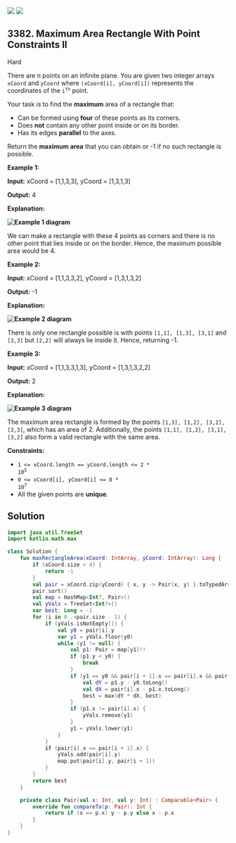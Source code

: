[![](https://img.shields.io/github/stars/javadev/LeetCode-in-Kotlin?label=Stars&style=flat-square)](https://github.com/javadev/LeetCode-in-Kotlin)
[![](https://img.shields.io/github/forks/javadev/LeetCode-in-Kotlin?label=Fork%20me%20on%20GitHub%20&style=flat-square)](https://github.com/javadev/LeetCode-in-Kotlin/fork)

## 3382\. Maximum Area Rectangle With Point Constraints II

Hard

There are n points on an infinite plane. You are given two integer arrays `xCoord` and `yCoord` where `(xCoord[i], yCoord[i])` represents the coordinates of the <code>i<sup>th</sup></code> point.

Your task is to find the **maximum** area of a rectangle that:

*   Can be formed using **four** of these points as its corners.
*   Does **not** contain any other point inside or on its border.
*   Has its edges **parallel** to the axes.

Return the **maximum area** that you can obtain or -1 if no such rectangle is possible.

**Example 1:**

**Input:** xCoord = [1,1,3,3], yCoord = [1,3,1,3]

**Output:** 4

**Explanation:**

**![Example 1 diagram](https://assets.leetcode.com/uploads/2024/11/02/example1.png)**

We can make a rectangle with these 4 points as corners and there is no other point that lies inside or on the border. Hence, the maximum possible area would be 4.

**Example 2:**

**Input:** xCoord = [1,1,3,3,2], yCoord = [1,3,1,3,2]

**Output:** \-1

**Explanation:**

**![Example 2 diagram](https://assets.leetcode.com/uploads/2024/11/02/example2.png)**

There is only one rectangle possible is with points `[1,1], [1,3], [3,1]` and `[3,3]` but `[2,2]` will always lie inside it. Hence, returning -1.

**Example 3:**

**Input:** xCoord = [1,1,3,3,1,3], yCoord = [1,3,1,3,2,2]

**Output:** 2

**Explanation:**

**![Example 3 diagram](https://assets.leetcode.com/uploads/2024/11/02/example3.png)**

The maximum area rectangle is formed by the points `[1,3], [1,2], [3,2], [3,3]`, which has an area of 2. Additionally, the points `[1,1], [1,2], [3,1], [3,2]` also form a valid rectangle with the same area.

**Constraints:**

*   <code>1 <= xCoord.length == yCoord.length <= 2 * 10<sup>5</sup></code>
*   <code>0 <= xCoord[i], yCoord[i] <= 8 * 10<sup>7</sup></code>
*   All the given points are **unique**.

## Solution

```kotlin
import java.util.TreeSet
import kotlin.math.max

class Solution {
    fun maxRectangleArea(xCoord: IntArray, yCoord: IntArray): Long {
        if (xCoord.size < 4) {
            return -1
        }
        val pair = xCoord.zip(yCoord) { x, y -> Pair(x, y) }.toTypedArray()
        pair.sort()
        val map = HashMap<Int?, Pair>()
        val yVals = TreeSet<Int?>()
        var best: Long = -1
        for (i in 0..<pair.size - 1) {
            if (yVals.isNotEmpty()) {
                val y0 = pair[i].y
                var y1 = yVals.floor(y0)
                while (y1 != null) {
                    val p1: Pair = map[y1]!!
                    if (p1.y < y0) {
                        break
                    }
                    if (y1 == y0 && pair[i + 1].x == pair[i].x && pair[i + 1].y == p1.y) {
                        val dY = p1.y - y0.toLong()
                        val dX = pair[i].x - p1.x.toLong()
                        best = max(dY * dX, best)
                    }
                    if (p1.x != pair[i].x) {
                        yVals.remove(y1)
                    }
                    y1 = yVals.lower(y1)
                }
            }
            if (pair[i].x == pair[i + 1].x) {
                yVals.add(pair[i].y)
                map.put(pair[i].y, pair[i + 1])
            }
        }
        return best
    }

    private class Pair(val x: Int, val y: Int) : Comparable<Pair> {
        override fun compareTo(p: Pair): Int {
            return if (x == p.x) y - p.y else x - p.x
        }
    }
}
```